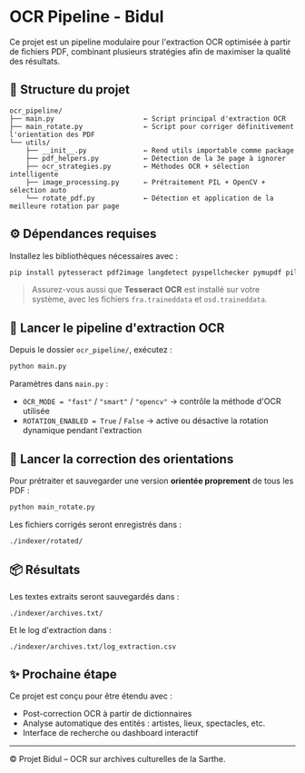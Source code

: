 # OCR Pipeline - Bidul

Ce projet est un pipeline modulaire pour l'extraction OCR optimisée à partir de fichiers PDF, combinant plusieurs stratégies afin de maximiser la qualité des résultats.

## 📁 Structure du projet

```
ocr_pipeline/
├── main.py                      ← Script principal d'extraction OCR
├── main_rotate.py               ← Script pour corriger définitivement l'orientation des PDF
└── utils/
    ├── __init__.py              ← Rend utils importable comme package
    ├── pdf_helpers.py           ← Détection de la 3e page à ignorer
    ├── ocr_strategies.py        ← Méthodes OCR + sélection intelligente
    ├── image_processing.py      ← Prétraitement PIL + OpenCV + sélection auto
    └── rotate_pdf.py            ← Détection et application de la meilleure rotation par page
```

## ⚙️ Dépendances requises

Installez les bibliothèques nécessaires avec :

```bash
pip install pytesseract pdf2image langdetect pyspellchecker pymupdf pillow opencv-python
```

> Assurez-vous aussi que **Tesseract OCR** est installé sur votre système, avec les fichiers `fra.traineddata` et `osd.traineddata`.

## 🚀 Lancer le pipeline d'extraction OCR

Depuis le dossier `ocr_pipeline/`, exécutez :

```bash
python main.py
```

Paramètres dans `main.py` :
- `OCR_MODE = "fast"` / `"smart"` / `"opencv"` → contrôle la méthode d'OCR utilisée
- `ROTATION_ENABLED = True` / `False` → active ou désactive la rotation dynamique pendant l'extraction

## 🔁 Lancer la correction des orientations

Pour prétraiter et sauvegarder une version **orientée proprement** de tous les PDF :

```bash
python main_rotate.py
```

Les fichiers corrigés seront enregistrés dans :
```
./indexer/rotated/
```

## 📦 Résultats

Les textes extraits seront sauvegardés dans :
```
./indexer/archives.txt/
```

Et le log d'extraction dans :
```
./indexer/archives.txt/log_extraction.csv
```

## ✨ Prochaine étape

Ce projet est conçu pour être étendu avec :
- Post-correction OCR à partir de dictionnaires
- Analyse automatique des entités : artistes, lieux, spectacles, etc.
- Interface de recherche ou dashboard interactif

---

© Projet Bidul – OCR sur archives culturelles de la Sarthe.
